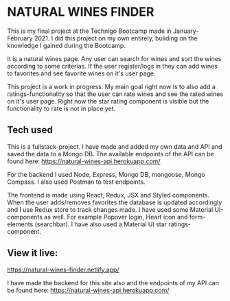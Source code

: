 # NATURAL WINES FINDER

This is my final project at the Technigo Bootcamp made in January-February 2021.
I did this project on my own entirely, buliding on the knowledge I gained during the Bootcamp.

It is a natural wines page. Any user can search for wines and sort the wines according to some criterias.
If the user register/logs in they can add wines to favorites and see favorite wines on it's user page.

This project is a work in progress. My main goal right now is to also add a ratings-functionality so that the user can rate wines and see the rated wines on it's user page. Right now the star rating component is visible but the functionality to rate is not in place yet.

## Tech used
This is a fullstack-project. I have made and added my own data and API and saved the data to a Mongo DB.
The available endpoints of the API can be found here: 
https://natural-wines-api.herokuapp.com/

For the backend I used Node, Express, Mongo DB, mongoose, Mongo Compass.
I also used Postman to test endpoints.

The frontend is made using React, Redux, JSX and Styled components. 
When the user adds/removes favorites the database is updated accordingly and I use Redux store to track changes made.
I have used some Material UI-components as well. For example Popover login, Heart icon and form-elements (searchbar). I have also used a Material UI star ratings-component.

## View it live:

https://natural-wines-finder.netlify.app/


I have made the backend for this site also and the endpoints of my API can be found here:
https://natural-wines-api.herokuapp.com/

